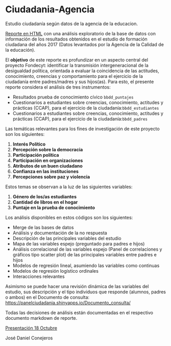# Ciudadania-Agencia

Estudio ciudadanía según datos de la agencia de la educacion. 

[Reporte en HTML](https://juancarloscastillo.github.io/ciudadania-agencia/Reporte.html) con una análisis exploratorio de la base de datos con información de los resultados obtenidos en el estudio de formación ciudadana del años 2017 (Datos levantados por la Agencia de la Calidad de la educación).

El **objetivo** de este reporte es profundizar en un aspecto central del proyecto Fondecyt: identificar la transmisión intergeneracional de la desigualdad política, orientada a evaluar la coincidencia de las actitudes, conocimiento, creencias y comportamiento para el ejercicio de la ciudadanía entre padres/madres y sus hijos(as). Para esto, el presente reporte considera el análisis de tres instrumentos: 

+ Resultados prueba de conocimiento cívico `bbdd_puntajes`
+ Cuestionarios a estudiantes sobre creencias, conocimiento, actitudes y prácticas (CCAP), para el ejercicio de la ciudadanía:`bbdd_estudiantes`
+ Cuestionarios a estudiantes sobre creencias, conocimiento, actitudes y prácticas (CCAP), para el ejercicio de la ciudadanía:`bbdd_padres`

Las temáticas relevantes para los fines de investigación de este proyecto son los siguientes: 

1. **Interés Político**
2. **Percepción sobre la democracia**
3. **Participación política**
4. **Participación en organizaciones**
5. **Atributos de un buen ciudadano**
6. **Confianza en las instituciones**  
7. **Percepciones sobre paz y violencia**

Estos temas se observan a la luz de las siguientes variables: 

1. **Género de los/as estudiantes**
2. **Cantidad de libros en el hogar**
3. **Puntaje en la prueba de conocimiento**

Los análisis disponibles en estos códigos son los siguientes:

- Merge de las bases de datos
- Análisis y documentación de la no respuesta
- Descripción de las principales variables del estudio
- Mapa de las variables espejo (preguntado para padres e hijos)
- Análisis correlacional de las variables espejo (Panel de correlaciones y gráficos tipo scatter plot) de las principales variables entre padres e hijos
- Modelos de regresión lineal, asumiendo las variables como continuas
- Modelos de regresión logístico ordinales
- Interacciones relevantes

Asimismo se puede hacer una revisión dinámica de las variables del estudio, sus descripción y el tipo individuos que responde (alumnos, padres o ambos) en el Documento de consulta:  https://panelciudadania.shinyapps.io/Documento_consulta/

Todas las decisiones de análisis están documentadas en el respectivo documento markdown de reporte.

[Presentación 18 Octubre](https://juancarloscastillo.github.io/ciudadania-agencia/Presentacion_Estudio_Agencia.html)


José Daniel Conejeros

